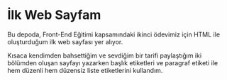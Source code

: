 # İlk Web Sayfam

Bu depoda, Front-End Eğitimi kapsamındaki ikinci ödevimiz için HTML ile oluşturduğum ilk web sayfası yer alıyor.

Kısaca kendimden bahsettiğim ve sevdiğim bir tarifi paylaştığım iki bölümden oluşan sayfayı yazarken başlık etiketleri ve paragraf etiketi ile hem düzenli hem düzensiz liste etiketlerini kullandım.